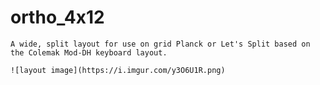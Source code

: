 # ortho_4x12

    A wide, split layout for use on grid Planck or Let's Split based on the Colemak Mod-DH keyboard layout.

    ![layout image](https://i.imgur.com/y3O6U1R.png)
